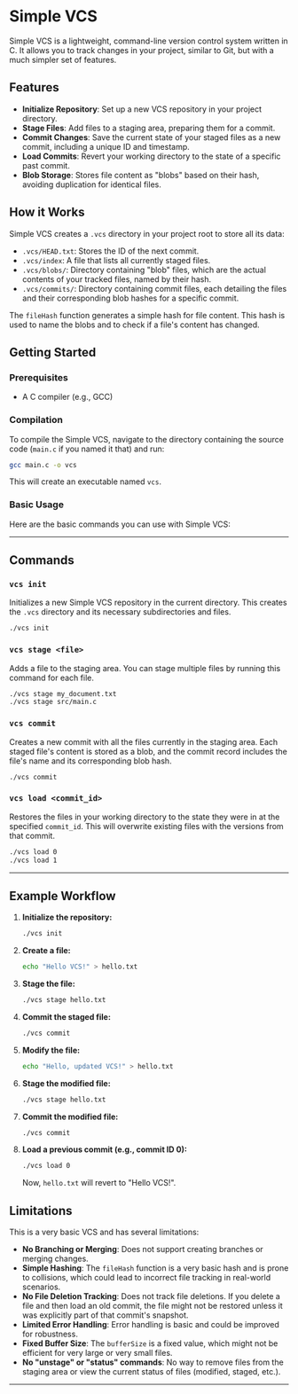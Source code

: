 # Simple VCS

Simple VCS is a lightweight, command-line version control system written in C. It allows you to track changes in your project, similar to Git, but with a much simpler set of features.

## Features

  * **Initialize Repository**: Set up a new VCS repository in your project directory.
  * **Stage Files**: Add files to a staging area, preparing them for a commit.
  * **Commit Changes**: Save the current state of your staged files as a new commit, including a unique ID and timestamp.
  * **Load Commits**: Revert your working directory to the state of a specific past commit.
  * **Blob Storage**: Stores file content as "blobs" based on their hash, avoiding duplication for identical files.

## How it Works

Simple VCS creates a `.vcs` directory in your project root to store all its data:

  * `.vcs/HEAD.txt`: Stores the ID of the next commit.
  * `.vcs/index`: A file that lists all currently staged files.
  * `.vcs/blobs/`: Directory containing "blob" files, which are the actual contents of your tracked files, named by their hash.
  * `.vcs/commits/`: Directory containing commit files, each detailing the files and their corresponding blob hashes for a specific commit.

The `fileHash` function generates a simple hash for file content. This hash is used to name the blobs and to check if a file's content has changed.

## Getting Started

### Prerequisites

  * A C compiler (e.g., GCC)

### Compilation

To compile the Simple VCS, navigate to the directory containing the source code (`main.c` if you named it that) and run:

```bash
gcc main.c -o vcs
```

This will create an executable named `vcs`.

### Basic Usage

Here are the basic commands you can use with Simple VCS:

-----

## Commands

### `vcs init`

Initializes a new Simple VCS repository in the current directory. This creates the `.vcs` directory and its necessary subdirectories and files.

```bash
./vcs init
```

### `vcs stage <file>`

Adds a file to the staging area. You can stage multiple files by running this command for each file.

```bash
./vcs stage my_document.txt
./vcs stage src/main.c
```

### `vcs commit`

Creates a new commit with all the files currently in the staging area. Each staged file's content is stored as a blob, and the commit record includes the file's name and its corresponding blob hash.

```bash
./vcs commit
```

### `vcs load <commit_id>`

Restores the files in your working directory to the state they were in at the specified `commit_id`. This will overwrite existing files with the versions from that commit.

```bash
./vcs load 0
./vcs load 1
```

-----

## Example Workflow

1.  **Initialize the repository:**

    ```bash
    ./vcs init
    ```

2.  **Create a file:**

    ```bash
    echo "Hello VCS!" > hello.txt
    ```

3.  **Stage the file:**

    ```bash
    ./vcs stage hello.txt
    ```

4.  **Commit the staged file:**

    ```bash
    ./vcs commit
    ```

5.  **Modify the file:**

    ```bash
    echo "Hello, updated VCS!" > hello.txt
    ```

6.  **Stage the modified file:**

    ```bash
    ./vcs stage hello.txt
    ```

7.  **Commit the modified file:**

    ```bash
    ./vcs commit
    ```

8.  **Load a previous commit (e.g., commit ID 0):**

    ```bash
    ./vcs load 0
    ```

    Now, `hello.txt` will revert to "Hello VCS\!".

## Limitations

This is a very basic VCS and has several limitations:

  * **No Branching or Merging**: Does not support creating branches or merging changes.
  * **Simple Hashing**: The `fileHash` function is a very basic hash and is prone to collisions, which could lead to incorrect file tracking in real-world scenarios.
  * **No File Deletion Tracking**: Does not track file deletions. If you delete a file and then load an old commit, the file might not be restored unless it was explicitly part of that commit's snapshot.
  * **Limited Error Handling**: Error handling is basic and could be improved for robustness.
  * **Fixed Buffer Size**: The `bufferSize` is a fixed value, which might not be efficient for very large or very small files.
  * **No "unstage" or "status" commands**: No way to remove files from the staging area or view the current status of files (modified, staged, etc.).

-----
